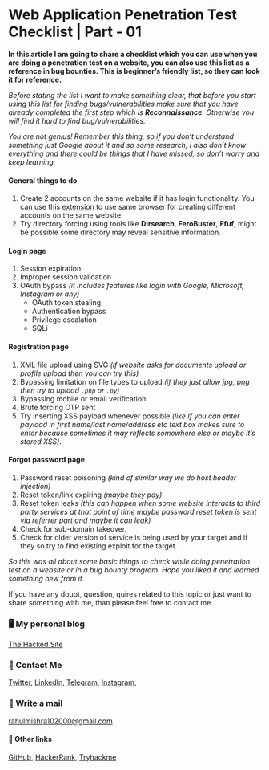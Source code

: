 # Web Application Penetration Test Checklist | Part - 01

**In this article I am going to share a checklist which you can use when you are doing a penetration test on a website, you can also use this list as a reference in bug bounties. This is beginner’s friendly list, so they can look it for reference.**

*Before stating the list I want to make something clear, that before you start using this list for finding bugs/vulnerabilities make sure that you have already completed the first step which is **Reconnaissance**. Otherwise you will find it hard to find bug/vulnerabilities.*

*You are not genius! Remember this thing, so if you don’t understand something just Google about it and so some research, I also don’t know everything and there could be things that I have missed, so don’t worry and keep learning.*

#### General things to do 

1. Create 2 accounts on the same website if it has login functionality. You can use this [extension]( https://addons.mozilla.org/en-US/firefox/addon/multi-account-containers/) to use same browser for creating different accounts on the same website.
2. Try directory forcing using tools like **Dirsearch**, **FeroBuster**, **Ffuf**, might be possible some directory may reveal sensitive information.

#### Login page
1. Session expiration 
2. Improper session validation 
3. OAuth bypass *(it includes features like login with Google, Microsoft, Instagram or any)*
    - OAuth token stealing
    - Authentication bypass
    - Privilege escalation
    - SQLi

#### Registration page
1. XML file upload using SVG *(if website asks for documents upload or profile upload then you can try this)*
2. Bypassing limitation on file types to upload *(if they just allow jpg, png then try to upload `.php` or `.py`)*
3. Bypassing mobile or email verification
4. Brute forcing OTP sent
5. Try inserting XSS payload whenever possible *(like If you can enter payload in first name/last name/address etc text box makes sure to enter because sometimes it may reflects somewhere else or maybe it’s stored XSS)*.

#### Forgot password page
1. Password reset poisoning *(kind of similar way we do host header injection)*
2. Reset token/link expiring *(maybe they pay)*
3. Reset token leaks *(this can happen when some website interacts to third party services at that point of time maybe password reset token is sent via referrer part and maybe it can leak)*
4. Check for sub-domain takeover.
5. Check for older version of service is being used by your target and if they so try to find existing exploit for the target.

*So this was all about some basic things to check while doing penetration test on a website or in a bug bounty program. Hope you liked it and learned something new from it.*

If you have any doubt, question, quires related to this topic or just want to share something with me, than please feel free to contact me.

### 🖥 My personal blog
[The Hacked Site](https://thehackedsite.netlify.app/)

### 📱 Contact Me

[Twitter](https://twitter.com/r_mishra10),
[LinkedIn](https://www.linkedin.com/in/rahul-mishra-66210b185),
[Telegram](https://t.me/rahul_mishra10),
[Instagram](https://www.instagram.com/rahul_mishra10/?hl=en),

### 📧 Write a mail
<rahulmishra102000@gmail.com>

#### 🚀 Other links

[GitHub](https://github.com/rahulMishra05),
[HackerRank](https://www.hackerrank.com/rahulmishra10201),
[Tryhackme](https://tryhackme.com/p/rahulMishra05)
